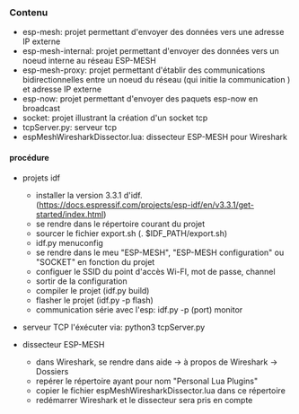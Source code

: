 ### Contenu
- esp-mesh: projet permettant d'envoyer des données vers une adresse IP externe
- esp-mesh-internal: projet permettant d'envoyer des données vers un noeud interne au réseau ESP-MESH
- esp-mesh-proxy: projet permettant d'établir des communications bidirectionnelles entre un noeud du réseau (qui initie la communication ) et  adresse IP externe
- esp-now: projet permettant d'envoyer des paquets esp-now en broadcast
- socket: projet illustrant la création d'un socket tcp
- tcpServer.py: serveur tcp
- espMeshWiresharkDissector.lua: dissecteur ESP-MESH pour Wireshark

#### procédure ####
- projets idf
    - installer la version 3.3.1 d'idf. (https://docs.espressif.com/projects/esp-idf/en/v3.3.1/get-started/index.html)
    - se rendre dans le répertoire courant du projet
    - sourcer le fichier export.sh (. $IDF_PATH/export.sh)
    - idf.py menuconfig
    - se rendre dans le meu "ESP-MESH", "ESP-MESH configuration" ou "SOCKET" en fonction du projet
    - configuer le SSID du point d'accès Wi-FI, mot de passe, channel
    - sortir de la configuration
    - compiler le projet (idf.py build)
    - flasher le projet (idf.py -p <port> flash)
    - communication série avec l'esp: idf.py -p (port) monitor

- serveur TCP
    l'éxécuter via: python3 tcpServer.py <adresse IPv4> <PORT>

- dissecteur ESP-MESH
    - dans Wireshark, se rendre dans aide -> à propos de Wireshark -> Dossiers
    - repérer le répertoire ayant pour nom "Personal Lua Plugins"
    - copier le fichier espMeshWiresharkDissector.lua dans ce répertoire
    - redémarrer Wireshark et le dissecteur sera pris en compte
